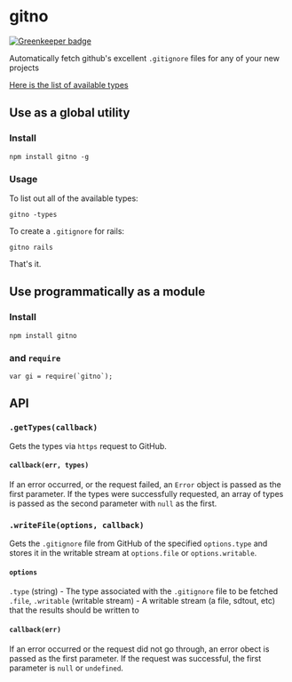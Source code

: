# gitno

[![Greenkeeper badge](https://badges.greenkeeper.io/zanjs/gitno.svg)](https://greenkeeper.io/)

Automatically fetch github's excellent `.gitignore` files for any of your new projects

[Here is the list of available types](https://github.com/github/gitignore)

## Use as a global utility

### Install

    npm install gitno -g

### Usage

To list out all of the available types:

    gitno -types

To create a `.gitignore` for rails:

    gitno rails

That's it.

## Use programmatically as a module

### Install

    npm install gitno

### and `require`

    var gi = require(`gitno`);

## API

### `.getTypes(callback)`

Gets the types via `https` request to GitHub.

#### `callback(err, types)`

If an error occurred, or the request failed, an `Error` object is passed as the first parameter. If the types were successfully requested, an array of types is passed as the second parameter with `null` as the first.

### `.writeFile(options, callback)`

Gets the `.gitignore` file from GitHub of the specified `options.type` and stores it in the writable stream at `options.file` or `options.writable`.

#### `options`

`.type` (string) - The type associated with the `.gitignore` file to be fetched
`.file`, `.writable` (writable stream) - A writable stream (a file, sdtout, etc) that the results should be written to

#### `callback(err)`

If an error occurred or the request did not go through, an error obect is passed as the first parameter. If the request was successful, the first parameter is `null` or `undefined`.
